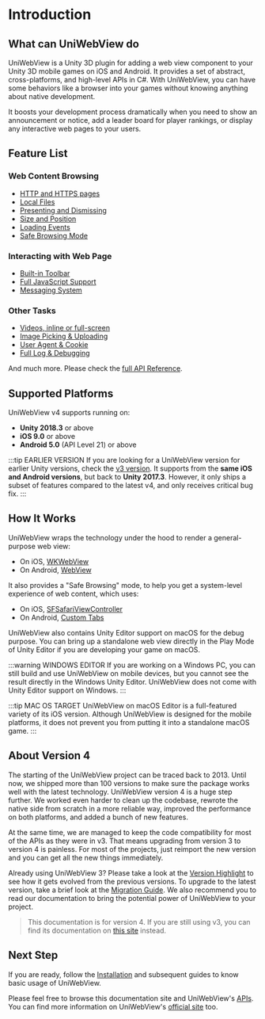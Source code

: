# Introduction

## What can UniWebView do

UniWebView is a Unity 3D plugin for adding a web view component to your Unity 3D mobile games on iOS and Android. It provides a set of abstract, cross-platforms, and high-level APIs in C#. With UniWebView, you can have some behaviors like a browser into your games without knowing anything about native development.

It boosts your development process dramatically when you need to show an announcement or notice, add a leader board for player rankings, or display any interactive web pages to your users.

## Feature List

### Web Content Browsing

- [HTTP and HTTPS pages](/api/#load)
- [Local Files](loading-local-files.md)
- [Presenting and Dismissing](transition.md)
- [Size and Position](position-and-size.md)
- [Loading Events](/api/#events-summary)
- [Safe Browsing Mode](safe-browsing.md)

### Interacting with Web Page

- [Built-in Toolbar](built-in-toolbar.md)
- [Full JavaScript Support](using-javascript.md)
- [Messaging System](messaging-system.md)

### Other Tasks

- [Videos, inline or full-screen](playing-videos.md)
- [Image Picking & Uploading](uploading.md)
- [User Agent & Cookie](/api/#setuseragent)
- [Full Log & Debugging](debugging.md)

And much more. Please check the [full API Reference](/api).

## Supported Platforms

UniWebView v4 supports running on:

- **Unity 2018.3** or above
- **iOS 9.0** or above
- **Android 5.0** (API Level 21) or above

:::tip EARLIER VERSION
If you are looking for a UniWebView version for earlier Unity versions, check the [v3 version](https://assetstore.unity.com/packages/tools/network/uniwebview-3-92605). It supports from the **same iOS and Android versions**, but back to **Unity 2017.3**. However, it only ships a subset of features compared to the latest v4, and only receives critical bug fix.
:::

## How It Works

UniWebView wraps the technology under the hood to render a general-purpose web view:

- On iOS, [WKWebView](https://developer.apple.com/reference/webkit/wkwebview)
- On Android, [WebView](https://developer.android.com/reference/android/webkit/WebView.html)

It also provides a "Safe Browsing" mode, to help you get a system-level experience of web content, which uses:

- On iOS, [SFSafariViewController](https://developer.apple.com/documentation/safariservices/sfsafariviewcontroller)
- On Android, [Custom Tabs](https://developers.google.com/web/android/custom-tabs)

UniWebView also contains Unity Editor support on macOS for the debug purpose. You can bring up a standalone web view directly in the Play Mode of Unity Editor if you are developing your game on macOS.

:::warning WINDOWS EDITOR
If you are working on a Windows PC, you can still build and use UniWebView on mobile devices, but you cannot see the result directly in the Windows Unity Editor. UniWebView does not come with Unity Editor support on Windows.
:::

:::tip MAC OS TARGET
UniWebView on macOS Editor is a full-featured variety of its iOS version. Although UniWebView is designed for the mobile platforms, it does not prevent you from putting it into a standalone macOS game.
:::

## About Version 4

The starting of the UniWebView project can be traced back to 2013. Until now, we shipped more than 100 versions to make sure the package works well with the latest technology. UniWebView version 4 is a huge step further. We worked even harder to clean up the codebase, rewrote the native side from scratch in a more reliable way, improved the performance on both platforms, and added a bunch of new features.

At the same time, we are managed to keep the code compatibility for most of the APIs as they were in v3. That means upgrading from version 3 to version 4 is painless. For most of the projects, just reimport the new version and you can get all the new things immediately.

Already using UniWebView 3? Please take a look at the [Version Highlight](./version-highlight.md) to see how it gets evolved from the previous versions. To upgrade to the latest version, take a brief look at the [Migration Guide](./migration-guide.md). We also recommend you to read our documentation to bring the potential power of UniWebView to your project.

> This documentation is for version 4. If you are still using v3, you can find its documentation on [this site](https://docs-v3.uniwebview.com) instead.

## Next Step

If you are ready, follow the [Installation](./installation.md) and subsequent guides to know basic usage of UniWebView.

Please feel free to browse this documentation site and UniWebView's [APIs](/api). You can find more information on UniWebView's [official site](https://uniwebview.com) too.
